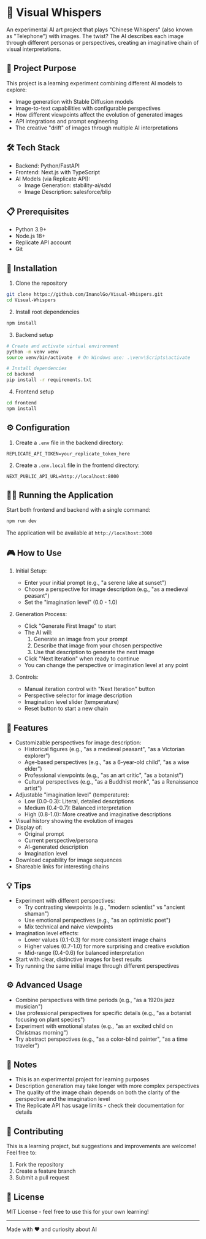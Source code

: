 # 🎨 Visual Whispers

An experimental AI art project that plays "Chinese Whispers" (also known as "Telephone") with images. The twist? The AI describes each image through different personas or perspectives, creating an imaginative chain of visual interpretations.

## 🎯 Project Purpose

This project is a learning experiment combining different AI models to explore:
- Image generation with Stable Diffusion models
- Image-to-text capabilities with configurable perspectives
- How different viewpoints affect the evolution of generated images
- API integrations and prompt engineering
- The creative "drift" of images through multiple AI interpretations

## 🛠️ Tech Stack

- Backend: Python/FastAPI
- Frontend: Next.js with TypeScript
- AI Models (via Replicate API):
  - Image Generation: stability-ai/sdxl
  - Image Description: salesforce/blip

## 📋 Prerequisites

- Python 3.9+
- Node.js 18+
- Replicate API account
- Git

## 🚀 Installation

1. Clone the repository
```bash
git clone https://github.com/ImanolGo/Visual-Whispers.git
cd Visual-Whispers
```

2. Install root dependencies
```bash
npm install
```

3. Backend setup
```bash
# Create and activate virtual environment
python -m venv venv
source venv/bin/activate  # On Windows use: .\venv\Scripts\activate

# Install dependencies
cd backend
pip install -r requirements.txt
```

4. Frontend setup
```bash
cd frontend
npm install
```

## ⚙️ Configuration

1. Create a `.env` file in the backend directory:
```env
REPLICATE_API_TOKEN=your_replicate_token_here
```

2. Create a `.env.local` file in the frontend directory:
```env
NEXT_PUBLIC_API_URL=http://localhost:8000
```

## 🏃‍♂️ Running the Application

Start both frontend and backend with a single command:
```bash
npm run dev
```

The application will be available at `http://localhost:3000`

## 🎮 How to Use

1. Initial Setup:
   - Enter your initial prompt (e.g., "a serene lake at sunset")
   - Choose a perspective for image description (e.g., "as a medieval peasant")
   - Set the "imagination level" (0.0 - 1.0)

2. Generation Process:
   - Click "Generate First Image" to start
   - The AI will:
     1. Generate an image from your prompt
     2. Describe that image from your chosen perspective
     3. Use that description to generate the next image
   - Click "Next Iteration" when ready to continue
   - You can change the perspective or imagination level at any point

3. Controls:
   - Manual iteration control with "Next Iteration" button
   - Perspective selector for image description
   - Imagination level slider (temperature)
   - Reset button to start a new chain

## 🌟 Features

- Customizable perspectives for image description:
  - Historical figures (e.g., "as a medieval peasant", "as a Victorian explorer")
  - Age-based perspectives (e.g., "as a 6-year-old child", "as a wise elder")
  - Professional viewpoints (e.g., "as an art critic", "as a botanist")
  - Cultural perspectives (e.g., "as a Buddhist monk", "as a Renaissance artist")
- Adjustable "imagination level" (temperature):
  - Low (0.0-0.3): Literal, detailed descriptions
  - Medium (0.4-0.7): Balanced interpretation
  - High (0.8-1.0): More creative and imaginative descriptions
- Visual history showing the evolution of images
- Display of:
  - Original prompt
  - Current perspective/persona
  - AI-generated description
  - Imagination level
- Download capability for image sequences
- Shareable links for interesting chains

## 💡 Tips

- Experiment with different perspectives:
  - Try contrasting viewpoints (e.g., "modern scientist" vs "ancient shaman")
  - Use emotional perspectives (e.g., "as an optimistic poet")
  - Mix technical and naive viewpoints
- Imagination level effects:
  - Lower values (0.1-0.3) for more consistent image chains
  - Higher values (0.7-1.0) for more surprising and creative evolution
  - Mid-range (0.4-0.6) for balanced interpretation
- Start with clear, distinctive images for best results
- Try running the same initial image through different perspectives

## ⚙️ Advanced Usage

- Combine perspectives with time periods (e.g., "as a 1920s jazz musician")
- Use professional perspectives for specific details (e.g., "as a botanist focusing on plant species")
- Experiment with emotional states (e.g., "as an excited child on Christmas morning")
- Try abstract perspectives (e.g., "as a color-blind painter", "as a time traveler")

## 📝 Notes

- This is an experimental project for learning purposes
- Description generation may take longer with more complex perspectives
- The quality of the image chain depends on both the clarity of the perspective and the imagination level
- The Replicate API has usage limits - check their documentation for details

## 🤝 Contributing

This is a learning project, but suggestions and improvements are welcome! Feel free to:
1. Fork the repository
2. Create a feature branch
3. Submit a pull request

## 📄 License

MIT License - feel free to use this for your own learning!

---
Made with ❤️ and curiosity about AI
